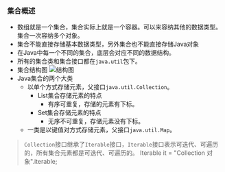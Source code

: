 ### 集合概述
- 数组就是一个集合，集合实际上就是一个容器。可以来容纳其他的数据类型。集合一次容纳多个对象。
- 集合不能直接存储基本数据类型，另外集合也不能直接存储Java对象
- 在Java中每一个不同的集合，底层会对应不同的数据结构。
- 所有的集合类和集合接口都在`java.util`包下。
- 集合结构图
    ![结构图]()
- Java集合的两个大类
    - 以单个方式存储元素，父接口`java.util.Collection`。
        - List集合存储元素的特点
            - 有序可重复，存储的元素有下标。
        - Set集合存储元素的特点
            - 无序不可重复，存储元素没有下标。
    - 一类是以键值对方式存储元素，父接口`java.util.Map`。
> `Collection`接口继承了`Iterable`接口，`Iterable`接口表示可迭代、可遍历的，所有集合元素都是可迭代、可遍历的。
> Iterable it = "Collection 对象".iterable;